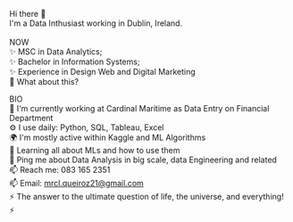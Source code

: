 Hi there 👋 <br />
I'm a Data Inthusiast working in Dublin, Ireland. <br /> <br />
NOW <br />
✨ MSC in Data Analytics; <br />
✨ Bachelor in Information Systems; <br />
✨ Experience in Design Web and Digital Marketing <br />
🍑 What about this? <br />

BIO <br />
🏢 I'm currently working at Cardinal Maritime as Data Entry on Financial Department<br />
⚙️ I use daily: Python, SQL, Tableau, Excel <br />
🌍 I'm mostly active within Kaggle and ML Algorithms <br />
🌱 Learning all about MLs and how to use them <br />
💬 Ping me about Data Analysis in big scale, data Engineering and related <br />
📫 Reach me: 083 165 2351 <br />
📫 Email: mrcl.queiroz21@gmail.com <br />
⚡️ The answer to the ultimate question of life, the universe, and everything! ⚡️  <br />

<!---
mahqueiroz/mahqueiroz is a ✨ special ✨ repository because its `README.md` (this file) appears on your GitHub profile.
You can click the Preview link to take a look at your changes.
--->
